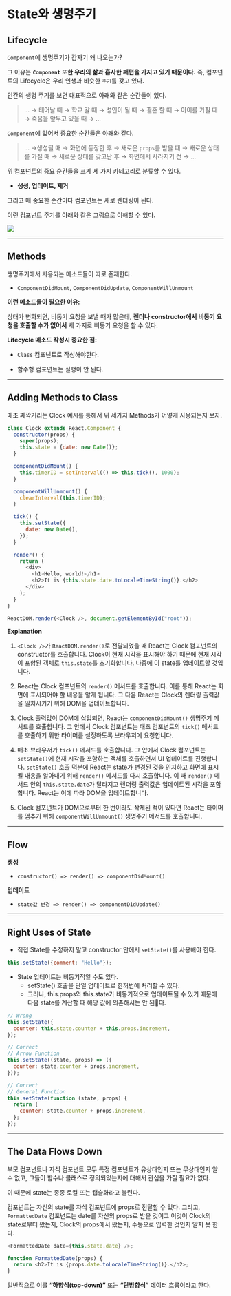# State와 생명주기

## Lifecycle

`Component`에 생명주기가 갑자기 왜 나오는가?

그 이유는 **`Component` 또한 우리의 삶과 흡사한 패턴을 가지고 있기 때문이다.** 즉, 컴포넌트의 Lifecycle은 우리 인생과 비슷한 `주기`를 갖고 있다.

인간의 생명 주기를 보면 대표적으로 아래와 같은 순간들이 있다.

> ... → 태어날 때 → 학교 갈 때 → 성인이 될 때 → 결혼 할 때 →
> 아이를 가질 때 → 죽음을 앞두고 있을 때 → ...

`Component`에 있어서 중요한 순간들은 아래와 같다.

> ... →생성될 때 → 화면에 등장한 후 → 새로운 `props`를 받을 때 →
> 새로운 상태를 가질 때 → 새로운 상태를 갖고난 후 → 화면에서 사라지기 전 → ...

위 컴포넌트의 중요 순간들을 크게 세 가지 카테고리로 분류할 수 있다.

- **생성, 업데이트, 제거**

그리고 매 중요한 순간마다 컴포넌트는 새로 렌더링이 된다.

이런 컴포넌트 주기를 아래와 같은 그림으로 이해할 수 있다.

<img src="https://cdn.filestackcontent.com/ApNH7030SAG1wAycdj3H">

---

## Methods

생명주기에서 사용되는 메소드들이 따로 존재한다.

- `ComponentDidMount`, `ComponentDidUpdate`, `ComponentWillUnmount`

**이런 메소드들이 필요한 이유:**

상태가 변화되면, 비동기 요청을 보낼 때가 많은데, **렌더나 constructor에서 비동기 요청을 호출할 수가 없어서** 세 가지로 비동기 요청을 할 수 있다.

**Lifecycle 메소드 작성시 중요한 점:**

- `Class` 컴포넌트로 작성해야한다.

- 함수형 컴포넌트는 실행이 안 된다.

---

## Adding Methods to Class

매초 째깍거리는 Clock 예시를 통해서 위 세가지 Methods가 어떻게 사용되는지 보자.

```js
class Clock extends React.Component {
  constructor(props) {
    super(props);
    this.state = {date: new Date()};
  }

  componentDidMount() {
    this.timerID = setInterval(() => this.tick(), 1000);
  }

  componentWillUnmount() {
    clearInterval(this.timerID);
  }

  tick() {
    this.setState({
      date: new Date(),
    });
  }

  render() {
    return (
      <div>
        <h1>Hello, world!</h1>
        <h2>It is {this.state.date.toLocaleTimeString()}.</h2>
      </div>
    );
  }
}

ReactDOM.render(<Clock />, document.getElementById("root"));
```

**Explanation**

1. `<Clock />`가 `ReactDOM.render()`로 전달되었을 때 React는 Clock 컴포넌트의 constructor를 호출합니다. Clock이 현재 시각을 표시해야 하기 때문에 현재 시각이 포함된 객체로 `this.state`를 초기화합니다. 나중에 이 state를 업데이트할 것입니다.

2. React는 Clock 컴포넌트의 `render()` 메서드를 호출합니다. 이를 통해 React는 화면에 표시되어야 할 내용을 알게 됩니다. 그 다음 React는 Clock의 렌더링 출력값을 일치시키기 위해 DOM을 업데이트합니다.

3. Clock 출력값이 DOM에 삽입되면, React는 `componentDidMount()` 생명주기 메서드를 호출합니다. 그 안에서 Clock 컴포넌트는 매초 컴포넌트의 `tick()` 메서드를 호출하기 위한 타이머를 설정하도록 브라우저에 요청합니다.

4. 매초 브라우저가 `tick()` 메서드를 호출합니다. 그 안에서 Clock 컴포넌트는 `setState()`에 현재 시각을 포함하는 객체를 호출하면서 UI 업데이트를 진행합니다. `setState()` 호출 덕분에 React는 state가 변경된 것을 인지하고 화면에 표시될 내용을 알아내기 위해 `render()` 메서드를 다시 호출합니다. 이 때 `render()` 메서드 안의 `this.state.date`가 달라지고 렌더링 출력값은 업데이트된 시각을 포함합니다. React는 이에 따라 DOM을 업데이트합니다.

5. Clock 컴포넌트가 DOM으로부터 한 번이라도 삭제된 적이 있다면 React는 타이머를 멈추기 위해 `componentWillUnmount()` 생명주기 메서드를 호출합니다.

---

## Flow

**생성**

- `constructor() => render() => componentDidMount()`

**업데이트**

- `state값 변경 => render() => componentDidUpdate()`

---

## Right Uses of State

- 직접 State를 수정하지 말고 constructor 안에서 `setState()`를 사용해야 한다.

```js
this.setState({comment: "Hello"});
```

- State 업데이트는 비동기적일 수도 있다.
  - setState() 호출을 단일 업데이트로 한꺼번에 처리할 수 있다.
  - 그러나, this.props와 this.state가 비동기적으로 업데이트될 수 있기 때문에 다음 state를 계산할 때 해당 값에 의존해서는 안 된다.

```js
// Wrong
this.setState({
  counter: this.state.counter + this.props.increment,
});

// Correct
// Arrow Function
this.setState((state, props) => ({
  counter: state.counter + props.increment,
}));

// Correct
// General Function
this.setState(function (state, props) {
  return {
    counter: state.counter + props.increment,
  };
});
```

---

## The Data Flows Down

부모 컴포넌트나 자식 컴포넌트 모두 특정 컴포넌트가 유상태인지 또는 무상태인지 알 수 없고, 그들이 함수나 클래스로 정의되었는지에 대해서 관심을 가질 필요가 없다.

이 때문에 state는 종종 로컬 또는 캡슐화라고 불린다.

컴포넌트는 자신의 state를 자식 컴포넌트에 props로 전달할 수 있다. 그리고, `FormattedDate` 컴포넌트는 date를 자신의 props로 받을 것이고 이것이 Clock의 state로부터 왔는지, Clock의 props에서 왔는지, 수동으로 입력한 것인지 알지 못 한다.

```js
<FormattedDate date={this.state.date} />;

function FormattedDate(props) {
  return <h2>It is {props.date.toLocaleTimeString()}.</h2>;
}
```

일반적으로 이를 **“하향식(top-down)”** 또는 **“단방향식”** 데이터 흐름이라고 한다.
